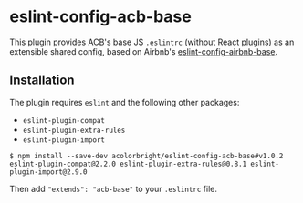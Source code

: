 # eslint-config-acb-base

This plugin provides ACB's base JS `.eslintrc` (without React plugins) as an extensible shared config, based on Airbnb's
[eslint-config-airbnb-base](https://github.com/airbnb/javascript/tree/master/packages/eslint-config-airbnb-base).

## Installation

The plugin requires `eslint` and the following other packages:
  - `eslint-plugin-compat`
  - `eslint-plugin-extra-rules`
  - `eslint-plugin-import`

```shell
$ npm install --save-dev acolorbright/eslint-config-acb-base#v1.0.2 eslint-plugin-compat@2.2.0 eslint-plugin-extra-rules@0.8.1 eslint-plugin-import@2.9.0
```

Then add `"extends": "acb-base"` to your `.eslintrc` file.
